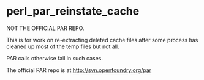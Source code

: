 perl_par_reinstate_cache
========================

NOT THE OFFICIAL PAR REPO.

This is for work on re-extracting deleted cache files
after some process has cleaned up most of the temp files but
not all.

PAR calls otherwise fail in such cases.  

The official PAR repo is at http://svn.openfoundry.org/par

